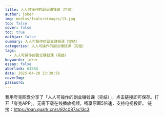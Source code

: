 ```yaml
---
title: 人人可操作的副业赚钱课（完结）
author: joker
img: medias/featureimages/13.jpg
top: false
cover: false
toc: true
mathjax: false
summary: 人人可操作的副业赚钱课（完结）
categories: 人人可操作的副业赚钱课（完结）
tags:
  - 人人可操作的副业赚钱课（完结）
keywords: joker
essay: false
abbrlink: 61584
date: 2025-04-20 23:39:56
coverImg:
password:
---
```


我用夸克网盘分享了「人人可操作的副业赚钱课（完结）」，点击链接即可保存。打开「夸克APP」，无需下载在线播放视频，畅享原画5倍速，支持电视投屏。
链接：https://pan.quark.cn/s/92c087ac13c3
